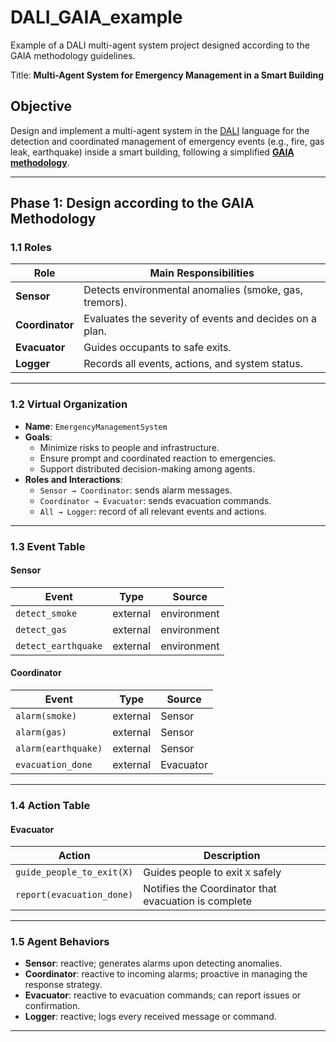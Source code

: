 # DALI_GAIA_example

Example of a DALI multi-agent system project designed according to the GAIA methodology guidelines.

Title: __Multi-Agent System for Emergency Management in a Smart Building__

## Objective
Design and implement a multi-agent system in the [DALI](https://github.com/AAAI-DISIM-UnivAQ/DALI) language for the detection and coordinated management of emergency events (e.g., fire, gas leak, earthquake) inside a smart building, following a simplified  [**GAIA methodology**](https://link.springer.com/content/pdf/10.1023/A:1010071910869.pdf).

---

## Phase 1: Design according to the GAIA Methodology

### 1.1 Roles

| Role         | Main Responsibilities                                     |
|--------------|-----------------------------------------------------------|
| **Sensor**   | Detects environmental anomalies (smoke, gas, tremors).    |
| **Coordinator** | Evaluates the severity of events and decides on a plan. |
| **Evacuator**| Guides occupants to safe exits.                           |
| **Logger**   | Records all events, actions, and system status.           |

---

### 1.2 Virtual Organization

- **Name**: `EmergencyManagementSystem`
- **Goals**:
  - Minimize risks to people and infrastructure.
  - Ensure prompt and coordinated reaction to emergencies.
  - Support distributed decision-making among agents.
- **Roles and Interactions**:
  - `Sensor → Coordinator`: sends alarm messages.
  - `Coordinator → Evacuator`: sends evacuation commands.
  - `All → Logger`: record of all relevant events and actions.

---

### 1.3 Event Table

#### Sensor

| Event                | Type     | Source      |
|----------------------|----------|-------------|
| `detect_smoke`        | external | environment |
| `detect_gas`          | external | environment |
| `detect_earthquake`   | external | environment |

#### Coordinator

| Event                | Type     | Source      |
|----------------------|----------|-------------|
| `alarm(smoke)`        | external | Sensor      |
| `alarm(gas)`          | external | Sensor      |
| `alarm(earthquake)`   | external | Sensor      |
| `evacuation_done`     | external | Evacuator   |

---

### 1.4 Action Table

#### Evacuator

| Action                      | Description                                 |
|-----------------------------|---------------------------------------------|
| `guide_people_to_exit(X)`   | Guides people to exit `X` safely            |
| `report(evacuation_done)`   | Notifies the Coordinator that evacuation is complete |

---

### 1.5 Agent Behaviors

- **Sensor**: reactive; generates alarms upon detecting anomalies.
- **Coordinator**: reactive to incoming alarms; proactive in managing the response strategy.
- **Evacuator**: reactive to evacuation commands; can report issues or confirmation.
- **Logger**: reactive; logs every received message or command.

---
